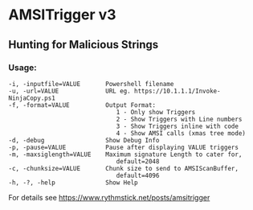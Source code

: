 # AMSITrigger v3
## Hunting for Malicious Strings

### Usage:

    -i, -inputfile=VALUE       Powershell filename
    -u, -url=VALUE             URL eg. https://10.1.1.1/Invoke-NinjaCopy.ps1
    -f, -format=VALUE          Output Format:
                                  1 - Only show Triggers
                                  2 - Show Triggers with Line numbers
                                  3 - Show Triggers inline with code
                                  4 - Show AMSI calls (xmas tree mode)
    -d, -debug                 Show Debug Info
    -p, -pause=VALUE           Pause after displaying VALUE triggers  
    -m, -maxsiglength=VALUE    Maximum signature Length to cater for,
                                  default=2048
    -c, -chunksize=VALUE       Chunk size to send to AMSIScanBuffer,
                                  default=4096
    -h, -?, -help              Show Help
  
    
For details see https://www.rythmstick.net/posts/amsitrigger

